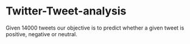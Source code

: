 # Twitter-Tweet-analysis
Given 14000 tweets our objective is to predict whether a given tweet is positive, negative or neutral.
